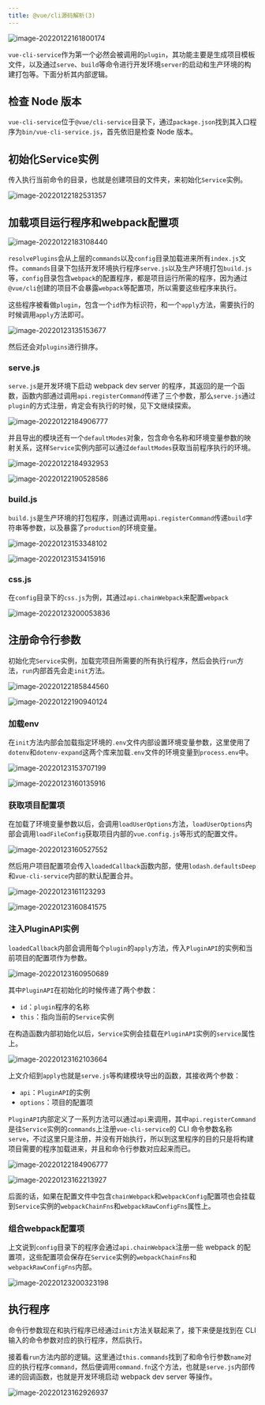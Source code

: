 ```yaml
---
title: @vue/cli源码解析(3)
---
```


![image-20220122161800174](../public/images/image-20220122161800174.png)

`vue-cli-service`作为第一个必然会被调用的`plugin`，其功能主要是生成项目模板文件，以及通过`serve`、`build`等命令进行开发环境`server`的启动和生产环境的构建打包等。下面分析其内部逻辑。

<!--truncate-->

## 检查 Node 版本

`vue-cli-service`位于`@vue/cli-service`目录下，通过`package.json`找到其入口程序为`bin/vue-cli-service.js`，首先依旧是检查 Node 版本。

## 初始化Service实例

传入执行当前命令的目录，也就是创建项目的文件夹，来初始化`Service`实例。

![image-20220122182531357](../public/images/image-20220122182531357.png)

## 加载项目运行程序和webpack配置项

![image-20220122183108440](../public/images/image-20220122183108440.png)

`resolvePlugins`会从上层的`commands`以及`config`目录加载进来所有`index.js`文件。`commands`目录下包括开发环境执行程序`serve.js`以及生产环境打包`build.js`等，`config`目录包含`webpack`的配置程序，都是项目运行所需的程序，因为通过`@vue/cli`创建的项目不会暴露`webpack`等配置项，所以需要这些程序来执行。

这些程序被看做`plugin`，包含一个`id`作为标识符，和一个`apply`方法，需要执行的时候调用`apply`方法即可。

![image-20220123135153677](../public/images/image-20220123135153677.png)

然后还会对`plugins`进行排序。

### serve.js

`serve.js`是开发环境下启动 webpack dev server 的程序，其返回的是一个函数，函数内部通过调用`api.registerCommand`传递了三个参数，那么`serve.js`通过`plugin`的方式注册，肯定会有执行的时候，见下文继续探索。

![image-20220122184906777](../public/images/image-20220122184906777.png)

并且导出的模块还有一个`defaultModes`对象，包含命令名称和环境变量参数的映射关系，这样`Service`实例内部可以通过`defaultModes`获取当前程序执行的环境。

![image-20220122184932953](../public/images/image-20220122184932953.png)

![image-20220122190528586](../public/images/image-20220122190528586.png)

### build.js

`build.js`是生产环境的打包程序，则通过调用`api.registerCommand`传递`build`字符串等参数，以及暴露了`production`的环境变量。

![image-20220123153348102](../public/images/image-20220123153348102.png)

![image-20220123153415916](../public/images/image-20220123153415916.png)

### css.js

在`config`目录下的`css.js`为例，其通过`api.chainWebpack`来配置`webpack`

![image-20220123200053836](../public/images/image-20220123200053836.png)

## 注册命令行参数

初始化完`Service`实例，加载完项目所需要的所有执行程序，然后会执行`run`方法，`run`内部首先会走`init`方法。

![image-20220122185844560](../public/images/image-20220122185844560.png)

![image-20220122190940124](../public/images/image-20220122190940124.png)

### 加载env

在`init`方法内部会加载指定环境的`.env`文件内部设置环境变量参数，这里使用了`dotenv`和`dotenv-expand`这两个库来加载`.env`文件的环境变量到`process.env`中。

![image-20220123153707199](../public/images/image-20220123153707199.png)

![image-20220123160135916](../public/images/image-20220123160135916.png)

### 获取项目配置项

在加载了环境变量参数以后，会调用`loadUserOptions`方法，`loadUserOptions`内部会调用`loadFileConfig`获取项目内部的`vue.config.js`等形式的配置文件。

![image-20220123160527552](../public/images/image-20220123160527552.png)

然后用户项目配置项会传入`loadedCallback`函数内部，使用`lodash.defaultsDeep`和`vue-cli-service`内部的默认配置合并。

![image-20220123161123293](../public/images/image-20220123161123293.png)

![image-20220123160841575](../public/images/image-20220123160841575.png)

### 注入PluginAPI实例

`loadedCallback`内部会调用每个`plugin`的`apply`方法，传入`PluginAPI`的实例和当前项目的配置项作为参数。

![image-20220123160950689](../public/images/image-20220123160950689.png)

其中`PluginAPI`在初始化的时候传递了两个参数：

- `id`：`plugin`程序的名称
- `this`：指向当前的`Service`实例

在构造函数内部初始化以后，`Service`实例会挂载在`PluginAPI`实例的`service`属性上。

![image-20220123162103664](../public/images/image-20220123162103664.png)

上文介绍到`apply`也就是`serve.js`等构建模块导出的函数，其接收两个参数：

- `api`：`PluginAPI`的实例
- `options`：项目的配置项

`PluginAPI`内部定义了一系列方法可以通过`api`来调用，其中`api.registerCommand`是往`Service`实例的`commands`上注册`vue-cli-service`的 CLI 命令参数名称`serve`，不过这里只是注册，并没有开始执行，所以到这里程序的目的只是将构建项目需要的程序加载进来，并且和命令行参数对应起来而已。

![image-20220122184906777](../public/images/image-20220122184906777.png)

![image-20220123162213927](../public/images/image-20220123162213927.png)

后面的话，如果在配置文件中包含`chainWebpack`和`webpackConfig`配置项也会挂载到`Service`实例的`webpackChainFns`和`webpackRawConfigFns`属性上。

### 组合webpack配置项

上文说到`config`目录下的程序会通过`api.chainWebpack`注册一些 webpack 的配置项，这些配置项会保存在`Service`实例的`webpackChainFns`和`webpackRawConfigFns`内部。

![image-20220123200323198](../public/images/image-20220123200323198.png)

## 执行程序

命令行参数现在和执行程序已经通过`init`方法关联起来了，接下来便是找到在 CLI 输入的命令参数对应的执行程序，然后执行。

接着看`run`方法内部的逻辑。这里通过`this.commands`找到了和命令行参数`name`对应的执行程序`command`，然后便调用`command.fn`这个方法，也就是`serve.js`内部传递的回调函数，也就是开发环境启动 webpack dev server 等操作。

![image-20220123162926937](../public/images/image-20220123162926937.png)

